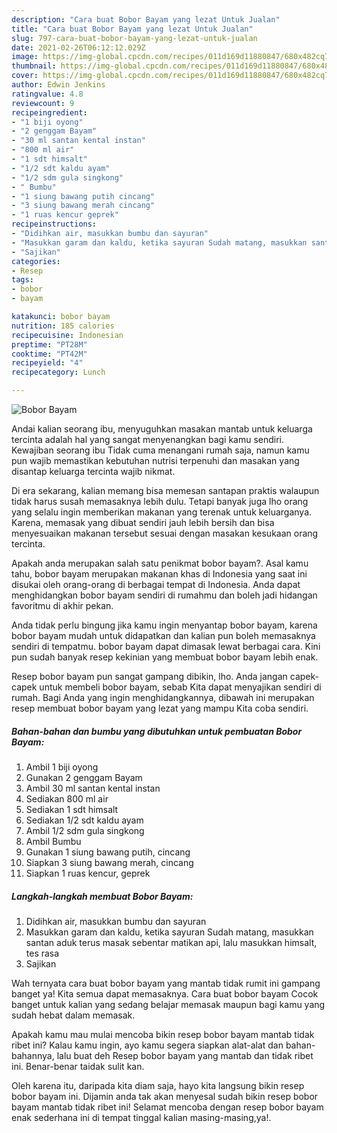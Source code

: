 ```yaml
---
description: "Cara buat Bobor Bayam yang lezat Untuk Jualan"
title: "Cara buat Bobor Bayam yang lezat Untuk Jualan"
slug: 797-cara-buat-bobor-bayam-yang-lezat-untuk-jualan
date: 2021-02-26T06:12:12.029Z
image: https://img-global.cpcdn.com/recipes/011d169d11880847/680x482cq70/bobor-bayam-foto-resep-utama.jpg
thumbnail: https://img-global.cpcdn.com/recipes/011d169d11880847/680x482cq70/bobor-bayam-foto-resep-utama.jpg
cover: https://img-global.cpcdn.com/recipes/011d169d11880847/680x482cq70/bobor-bayam-foto-resep-utama.jpg
author: Edwin Jenkins
ratingvalue: 4.8
reviewcount: 9
recipeingredient:
- "1 biji oyong"
- "2 genggam Bayam"
- "30 ml santan kental instan"
- "800 ml air"
- "1 sdt himsalt"
- "1/2 sdt kaldu ayam"
- "1/2 sdm gula singkong"
- " Bumbu"
- "1 siung bawang putih cincang"
- "3 siung bawang merah cincang"
- "1 ruas kencur geprek"
recipeinstructions:
- "Didihkan air, masukkan bumbu dan sayuran"
- "Masukkan garam dan kaldu, ketika sayuran Sudah matang, masukkan santan aduk terus masak sebentar matikan api, lalu masukkan himsalt, tes rasa"
- "Sajikan"
categories:
- Resep
tags:
- bobor
- bayam

katakunci: bobor bayam 
nutrition: 185 calories
recipecuisine: Indonesian
preptime: "PT28M"
cooktime: "PT42M"
recipeyield: "4"
recipecategory: Lunch

---
```



![Bobor Bayam](https://img-global.cpcdn.com/recipes/011d169d11880847/680x482cq70/bobor-bayam-foto-resep-utama.jpg)

Andai kalian seorang ibu, menyuguhkan masakan mantab untuk keluarga tercinta adalah hal yang sangat menyenangkan bagi kamu sendiri. Kewajiban seorang ibu Tidak cuma menangani rumah saja, namun kamu pun wajib memastikan kebutuhan nutrisi terpenuhi dan masakan yang disantap keluarga tercinta wajib nikmat.

Di era  sekarang, kalian memang bisa memesan santapan praktis walaupun tidak harus susah memasaknya lebih dulu. Tetapi banyak juga lho orang yang selalu ingin memberikan makanan yang terenak untuk keluarganya. Karena, memasak yang dibuat sendiri jauh lebih bersih dan bisa menyesuaikan makanan tersebut sesuai dengan masakan kesukaan orang tercinta. 



Apakah anda merupakan salah satu penikmat bobor bayam?. Asal kamu tahu, bobor bayam merupakan makanan khas di Indonesia yang saat ini disukai oleh orang-orang di berbagai tempat di Indonesia. Anda dapat menghidangkan bobor bayam sendiri di rumahmu dan boleh jadi hidangan favoritmu di akhir pekan.

Anda tidak perlu bingung jika kamu ingin menyantap bobor bayam, karena bobor bayam mudah untuk didapatkan dan kalian pun boleh memasaknya sendiri di tempatmu. bobor bayam dapat dimasak lewat berbagai cara. Kini pun sudah banyak resep kekinian yang membuat bobor bayam lebih enak.

Resep bobor bayam pun sangat gampang dibikin, lho. Anda jangan capek-capek untuk membeli bobor bayam, sebab Kita dapat menyajikan sendiri di rumah. Bagi Anda yang ingin menghidangkannya, dibawah ini merupakan resep membuat bobor bayam yang lezat yang mampu Kita coba sendiri.

<!--inarticleads1-->

##### Bahan-bahan dan bumbu yang dibutuhkan untuk pembuatan Bobor Bayam:

1. Ambil 1 biji oyong
1. Gunakan 2 genggam Bayam
1. Ambil 30 ml santan kental instan
1. Sediakan 800 ml air
1. Sediakan 1 sdt himsalt
1. Sediakan 1/2 sdt kaldu ayam
1. Ambil 1/2 sdm gula singkong
1. Ambil  Bumbu
1. Gunakan 1 siung bawang putih, cincang
1. Siapkan 3 siung bawang merah, cincang
1. Siapkan 1 ruas kencur, geprek




<!--inarticleads2-->

##### Langkah-langkah membuat Bobor Bayam:

1. Didihkan air, masukkan bumbu dan sayuran
1. Masukkan garam dan kaldu, ketika sayuran Sudah matang, masukkan santan aduk terus masak sebentar matikan api, lalu masukkan himsalt, tes rasa
1. Sajikan




Wah ternyata cara buat bobor bayam yang mantab tidak rumit ini gampang banget ya! Kita semua dapat memasaknya. Cara buat bobor bayam Cocok banget untuk kalian yang sedang belajar memasak maupun bagi kamu yang sudah hebat dalam memasak.

Apakah kamu mau mulai mencoba bikin resep bobor bayam mantab tidak ribet ini? Kalau kamu ingin, ayo kamu segera siapkan alat-alat dan bahan-bahannya, lalu buat deh Resep bobor bayam yang mantab dan tidak ribet ini. Benar-benar taidak sulit kan. 

Oleh karena itu, daripada kita diam saja, hayo kita langsung bikin resep bobor bayam ini. Dijamin anda tak akan menyesal sudah bikin resep bobor bayam mantab tidak ribet ini! Selamat mencoba dengan resep bobor bayam enak sederhana ini di tempat tinggal kalian masing-masing,ya!.

